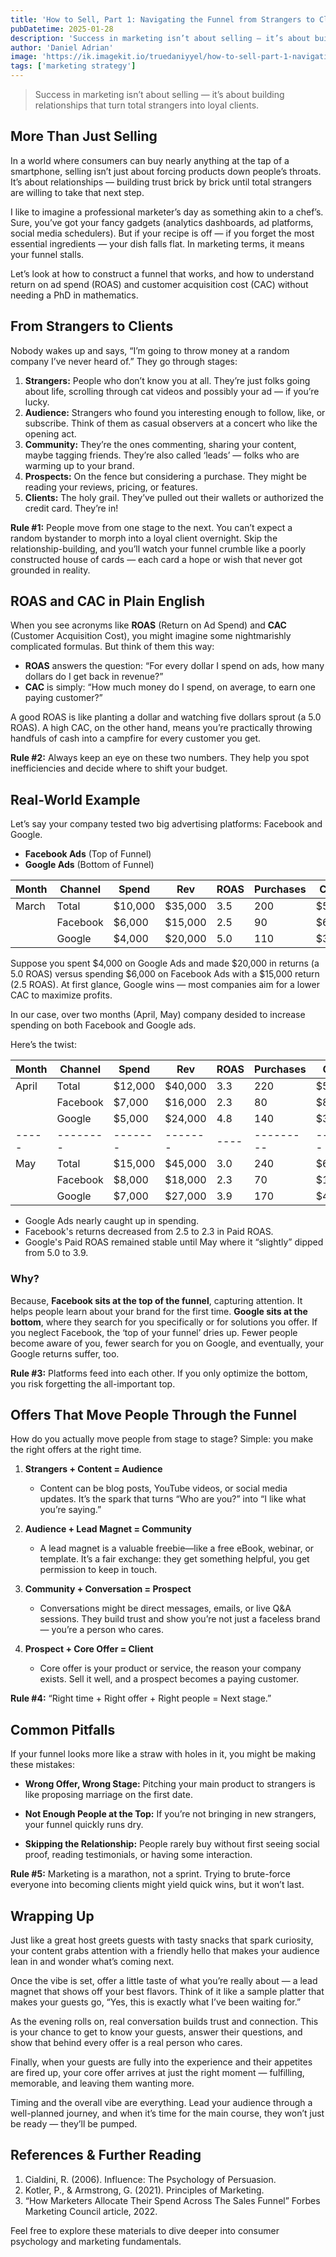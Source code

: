 ```yaml
---
title: 'How to Sell, Part 1: Navigating the Funnel from Strangers to Clients'
pubDatetime: 2025-01-28
description: 'Success in marketing isn’t about selling — it’s about building relationships that turn total strangers into loyal clients.'
author: 'Daniel Adrian'
image: 'https://ik.imagekit.io/truedaniyyel/how-to-sell-part-1-navigating-the-funnel-from-strangers-to-clients.webp?updatedAt=1740410013263'
tags: ['marketing strategy']
---
```


> Success in marketing isn’t about selling — it’s about building relationships that turn total strangers into loyal clients.

## More Than Just Selling

In a world where consumers can buy nearly anything at the tap of a smartphone, selling isn’t just about forcing products down people’s throats. It’s about relationships — building trust brick by brick until total strangers are willing to take that next step.

I like to imagine a professional marketer’s day as something akin to a chef’s. Sure, you’ve got your fancy gadgets (analytics dashboards, ad platforms, social media schedulers). But if your recipe is off — if you forget the most essential ingredients — your dish falls flat. In marketing terms, it means your funnel stalls.

Let’s look at how to construct a funnel that works, and how to understand return on ad spend (ROAS) and customer acquisition cost (CAC) without needing a PhD in mathematics.

## From Strangers to Clients

Nobody wakes up and says, “I’m going to throw money at a random company I’ve never heard of.” They go through stages:

1. **Strangers:** People who don’t know you at all. They’re just folks going about life, scrolling through cat videos and possibly your ad — if you’re lucky.
2. **Audience:** Strangers who found you interesting enough to follow, like, or subscribe. Think of them as casual observers at a concert who like the opening act.
3. **Community:** They’re the ones commenting, sharing your content, maybe tagging friends. They’re also called ‘leads’ — folks who are warming up to your brand.
4. **Prospects:** On the fence but considering a purchase. They might be reading your reviews, pricing, or features.
5. **Clients:** The holy grail. They’ve pulled out their wallets or authorized the credit card. They’re in!

**Rule #1:** People move from one stage to the next. You can’t expect a random bystander to morph into a loyal client overnight. Skip the relationship-building, and you’ll watch your funnel crumble like a poorly constructed house of cards — each card a hope or wish that never got grounded in reality.

## ROAS and CAC in Plain English

When you see acronyms like **ROAS** (Return on Ad Spend) and **CAC** (Customer Acquisition Cost), you might imagine some nightmarishly complicated formulas. But think of them this way:

- **ROAS** answers the question: “For every dollar I spend on ads, how many dollars do I get back in revenue?”
- **CAC** is simply: “How much money do I spend, on average, to earn one paying customer?”

A good ROAS is like planting a dollar and watching five dollars sprout (a 5.0 ROAS). A high CAC, on the other hand, means you’re practically throwing handfuls of cash into a campfire for every customer you get.

**Rule #2:** Always keep an eye on these two numbers. They help you spot inefficiencies and decide where to shift your budget.

## Real-World Example

Let’s say your company tested two big advertising platforms: Facebook and Google.

- **Facebook Ads** (Top of Funnel)
- **Google Ads** (Bottom of Funnel)

| Month | Channel  | Spend   | Rev     | ROAS | Purchases | CAC   |
| ----- | -------- | ------- | ------- | ---- | --------- | ----- |
| March | Total    | $10,000 | $35,000 | 3.5  | 200       | $50.0 |
|       | Facebook | $6,000  | $15,000 | 2.5  | 90        | $66.7 |
|       | Google   | $4,000  | $20,000 | 5.0  | 110       | $36.4 |

Suppose you spent $4,000 on Google Ads and made $20,000 in returns (a 5.0 ROAS) versus spending $6,000 on Facebook Ads with a $15,000 return (2.5 ROAS). At first glance, Google wins — most companies aim for a lower CAC to maximize profits.

In our case, over two months (April, May) company desided to increase spending on both Facebook and Google ads.

Here’s the twist:

| Month | Channel  | Spend   | Rev     | ROAS | Purchases | CAC    |
| ----- | -------- | ------- | ------- | ---- | --------- | ------ |
| April | Total    | $12,000 | $40,000 | 3.3  | 220       | $54.5  |
|       | Facebook | $7,000  | $16,000 | 2.3  | 80        | $87.5  |
|       | Google   | $5,000  | $24,000 | 4.8  | 140       | $35.7  |
| ----- | -------- | ------- | ------- | ---- | --------- | ------ |
| May   | Total    | $15,000 | $45,000 | 3.0  | 240       | $62.5  |
|       | Facebook | $8,000  | $18,000 | 2.3  | 70        | $114.3 |
|       | Google   | $7,000  | $27,000 | 3.9  | 170       | $41.2  |

- Google Ads nearly caught up in spending.
- Facebook's returns decreased from 2.5 to 2.3 in Paid ROAS.
- Google's Paid ROAS remained stable until May where it “slightly” dipped from 5.0 to 3.9.

### Why?

Because, **Facebook sits at the top of the funnel**, capturing attention. It helps people learn about your brand for the first time. **Google sits at the bottom**, where they search for you specifically or for solutions you offer. If you neglect Facebook, the ‘top of your funnel’ dries up. Fewer people become aware of you, fewer search for you on Google, and eventually, your Google returns suffer, too.

**Rule #3:** Platforms feed into each other. If you only optimize the bottom, you risk forgetting the all-important top.

## Offers That Move People Through the Funnel

How do you actually move people from stage to stage? Simple: you make the right offers at the right time.

1. **Strangers + Content = Audience**

   - Content can be blog posts, YouTube videos, or social media updates. It’s the spark that turns “Who are you?” into “I like what you’re saying.”

2. **Audience + Lead Magnet = Community**

   - A lead magnet is a valuable freebie—like a free eBook, webinar, or template. It’s a fair exchange: they get something helpful, you get permission to keep in touch.

3. **Community + Conversation = Prospect**

   - Conversations might be direct messages, emails, or live Q&A sessions. They build trust and show you’re not just a faceless brand — you’re a person who cares.

4. **Prospect + Core Offer = Client**

   - Core offer is your product or service, the reason your company exists. Sell it well, and a prospect becomes a paying customer.

**Rule #4:** “Right time + Right offer + Right people = Next stage.”

## Common Pitfalls

If your funnel looks more like a straw with holes in it, you might be making these mistakes:

- **Wrong Offer, Wrong Stage:** Pitching your main product to strangers is like proposing marriage on the first date.

- **Not Enough People at the Top:** If you’re not bringing in new strangers, your funnel quickly runs dry.

- **Skipping the Relationship:** People rarely buy without first seeing social proof, reading testimonials, or having some interaction.

**Rule #5:** Marketing is a marathon, not a sprint. Trying to brute-force everyone into becoming clients might yield quick wins, but it won’t last.

## Wrapping Up

Just like a great host greets guests with tasty snacks that spark curiosity, your content grabs attention with a friendly hello that makes your audience lean in and wonder what’s coming next.

Once the vibe is set, offer a little taste of what you’re really about — a lead magnet that shows off your best flavors. Think of it like a sample platter that makes your guests go, “Yes, this is exactly what I’ve been waiting for.”

As the evening rolls on, real conversation builds trust and connection. This is your chance to get to know your guests, answer their questions, and show that behind every offer is a real person who cares.

Finally, when your guests are fully into the experience and their appetites are fired up, your core offer arrives at just the right moment — fulfilling, memorable, and leaving them wanting more.

Timing and the overall vibe are everything. Lead your audience through a well-planned journey, and when it’s time for the main course, they won’t just be ready — they’ll be pumped.

## References & Further Reading

1. Cialdini, R. (2006). Influence: The Psychology of Persuasion.
2. Kotler, P., & Armstrong, G. (2021). Principles of Marketing.
3. “How Marketers Allocate Their Spend Across The Sales Funnel” Forbes Marketing Council article, 2022.

Feel free to explore these materials to dive deeper into consumer psychology and marketing fundamentals.
